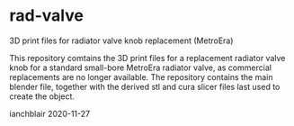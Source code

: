 # rad-valve
3D print files for radiator valve knob replacement (MetroEra)

This repository comtains the 3D print files for a replacement radiator valve knob for a standard small-bore MetroEra radiator valve, as commercial replacements are no longer available.
The repository contains the main blender file, together with the derived stl and cura slicer files last used to create the object.

ianchblair 2020-11-27
